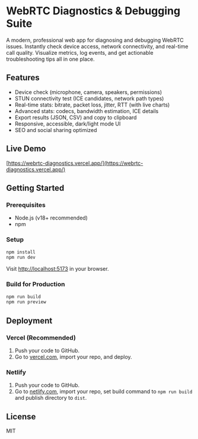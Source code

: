  # WebRTC Diagnostics & Debugging Suite  

A modern, professional web app for diagnosing and debugging WebRTC issues. Instantly check device access, network connectivity, and real-time call quality. Visualize metrics, log events, and get actionable troubleshooting tips all in one place. 

## Features 
- Device check (microphone, camera, speakers, permissions) 
- STUN connectivity test (ICE candidates, network path types) 
- Real-time stats: bitrate, packet loss, jitter, RTT (with live charts)   
- Advanced stats: codecs, bandwidth estimation, ICE details 
- Export results (JSON, CSV) and copy to clipboard      
- Responsive, accessible, dark/light mode UI      
- SEO and social sharing optimized  
     
## Live Demo    
[https://webrtc-diagnostics.vercel.app/](https://webrtc-diagnostics.vercel.app/) 
 
## Getting Started       
         
### Prerequisites      
- Node.js (v18+ recommended)      
- npm        
   
### Setup  
```bash   
npm install    
npm run dev 
```
Visit [http://localhost:5173](http://localhost:5173) in your browser.

### Build for Production
```bash
npm run build
npm run preview
```

## Deployment
### Vercel (Recommended)
1. Push your code to GitHub.
2. Go to [vercel.com](https://vercel.com/), import your repo, and deploy.

### Netlify
1. Push your code to GitHub.
2. Go to [netlify.com](https://netlify.com/), import your repo, set build command to `npm run build` and publish directory to `dist`.

## License
MIT
